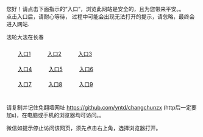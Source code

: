 您好！请点击下面指示的“入口”，浏览此网站是安全的，且为您带来平安。。 <br/>
点击入口后，请耐心等待， 过程中可能会出现无法打开的提示，请忽略，最终会进入网站. </br>

法轮大法在长春<br/>
<div style="padding:10px"><a style="margin:20px" target="_blank" href="https://d1603n4ymrytcw.cloudfront.net/2Qpsp?otnafzfi" id="ccLink1" rel="nofollow">入口1</a> <a target="_blank" style="margin:20px" href="https://d2a5i8exiu46vj.cloudfront.net/2Qpsp?dswkoeg" id="ccLink2" rel="nofollow">入口2</a> <a style="margin:20px" target="_blank" href="https://d1dnhjs1teez60.cloudfront.net/2Qpsp?oaaydo" id="ccLink3" rel="nofollow">入口3</a></div>

<div style="padding:10px" ><a style="margin:20px" target="_blank" href="https://d1603n4ymrytcw.cloudfront.net/2Qpsp?otnafzfi" id="ccLink4" rel="nofollow">入口4</a> <a style="margin:20px" href="https://d2a5i8exiu46vj.cloudfront.net/2Qpsp?dswkoeg" target="_blank" id="ccLink5" rel="nofollow">入口5</a> <a style="margin:20px" href="https://d1dnhjs1teez60.cloudfront.net/2Qpsp?oaaydo" target="_blank" id="ccLink6" rel="nofollow">入口6</a></div>

<div style="padding:10px"><a style="margin:20px" target="_blank" href="https://d1603n4ymrytcw.cloudfront.net/2Qpsp?otnafzfi" id="ccLink7" rel="nofollow">入口7</a> <a style="margin:20px" href="https://d2a5i8exiu46vj.cloudfront.net/2Qpsp?dswkoeg" target="_blank" id="ccLink8" rel="nofollow">入口8</a> <a style="margin:20px" target="_blank" href="https://d1dnhjs1teez60.cloudfront.net/2Qpsp?oaaydo" id="ccLink9" rel="nofollow">入口9</a></div>

<br/>



请复制并记住免翻墙网址 https://github.com/yntd/changchunzx (http后一定要加s)，在电脑或手机的浏览器均可访问。。<br/>

微信如提示停止访问该网页，须先点击右上角，选择浏览器打开。
